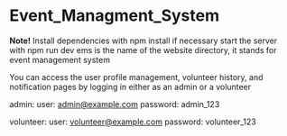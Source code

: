 # Event_Managment_System
**Note!** 
Install dependencies with npm install if necessary
start the server with npm run dev
ems is the name of the website directory, it stands for event management system

You can access the user profile management, volunteer history, and notification pages by logging in either as an admin or a volunteer

admin: user: admin@example.com password: admin_123

volunteer: user: volunteer@example.com password: volunteer_123
